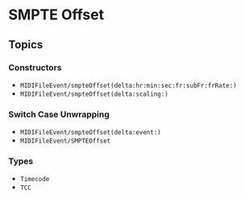 # SMPTE Offset

## Topics

### Constructors

- ``MIDIFileEvent/smpteOffset(delta:hr:min:sec:fr:subFr:frRate:)``
- ``MIDIFileEvent/smpteOffset(delta:scaling:)``

### Switch Case Unwrapping

- ``MIDIFileEvent/smpteOffset(delta:event:)``
- ``MIDIFileEvent/SMPTEOffset``

### Types

- ``Timecode``
- ``TCC``
